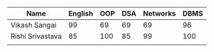 |Name   | English  | OOP  |  DSA | Networks  | DBMS |
|---|---|---|---|---|---|
|Vikash Sangai| 99  |  69 | 69  | 69  |  96 |
|Rishi Srivastava| 85  | 100  |  85 | 99  | 100  |
|   |   |   |   |   |   |
